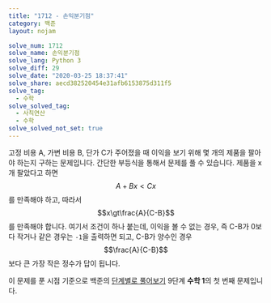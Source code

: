 ```yaml
---
title: "1712 - 손익분기점"
category: 백준
layout: nojam

solve_num: 1712
solve_name: 손익분기점
solve_lang: Python 3
solve_diff: 29
solve_date: "2020-03-25 18:37:41"
solve_share: aecd382520454e31afb6153875d311f5
solve_tag:
  - 수학
solve_solved_tag:
  - 사칙연산
  - 수학
solve_solved_not_set: true
---
```


고정 비용 A, 가변 비용 B, 단가 C가 주어졌을 때 이익을 보기 위해 몇 개의 제품을 팔아야 하는지 구하는 문제입니다. 간단한 부등식을 통해서 문제를 풀 수 있습니다. 제품을 x개 팔았다고 하면 $$A+Bx\lt Cx$$를 만족해야 하고, 따라서 $$x\gt\frac{A}{C-B}$$를 만족해야 합니다. 여기서 조건이 하나 붙는데, 이익을 볼 수 없는 경우, 즉 C-B가 0보다 작거나 같은 경우는 `-1`을 출력하면 되고, C-B가 양수인 경우 $$\frac{A}{C-B}$$보다 큰 가장 작은 정수가 답이 됩니다.

이 문제를 푼 시점 기준으로 백준의 [단계별로 풀어보기](http://noj.am/p/s) 9단계 **수학 1**의 첫 번째 문제입니다.
